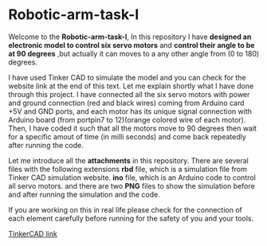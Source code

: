 # Robotic-arm-task-I 
Welcome to the **Robotic-arm-task-I**, In this repository I have **designed an electronic model to control six servo motors** and **control their angle to be at 90 degrees** ,but actually it can moves to a any other angle from (0 to 180) degrees.

I have used Tinker CAD to simulate the model and you can check for the website link at the end of this text.
Let me explain shortly what I have done through this project. I have connected all the six servo motors with power and ground connection
(red and black wires) coming from Arduino card +5V and GND ports, and each motor has its unique signal connection with Arduino board (from portpin7 to 12)(orange colored wire of each motor). Then, I have coded it such that all the motors move to 90 degrees then wait for a specific amout of time (in milli seconds) and come back repeatedly after running the code. 

Let me introduce all the **attachments** in this repository. There are several files with the following extensions
**rbd** file, which is a simulation file from Tinker CAD simulation website.
**ino** file, which is an Arduino code to control all servo motors.
and there are two **PNG** files to show the simulation before and after running the simulation and the code.

If you are working on this in real life please check for the connection of each element carefully before running for the safety of you and your tools.


[TinkerCAD link](https://www.tinkercad.com/things/c5ImFFamxAI-multi-servo-motors-without-potentiometers/editel?sharecode=1p97PdqWP9d7-7FAVfQ3gKn8-BON8Lze1BickurtIwk)
